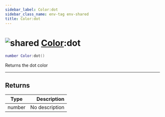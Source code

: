 ```yaml
---
sidebar_label: Color:dot
sidebar_class_name: env-tag env-shared
title: Color:dot
---
```


# <img src='/img/wiki/shared.png' alt='shared' data-tag='env-tag' /> [Color](../color/README.md):dot

```lua
number Color:dot()
```

Returns the dot color<br/>

-----------------
## Returns

| Type   | Description |
| ------ | ----------: |
| number | No description |
